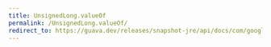```yaml
---
title: UnsignedLong.valueOf
permalink: /UnsignedLong.valueOf/
redirect_to: https://guava.dev/releases/snapshot-jre/api/docs/com/google/common/primitives/UnsignedLong.html#valueOf-long-
---
```


